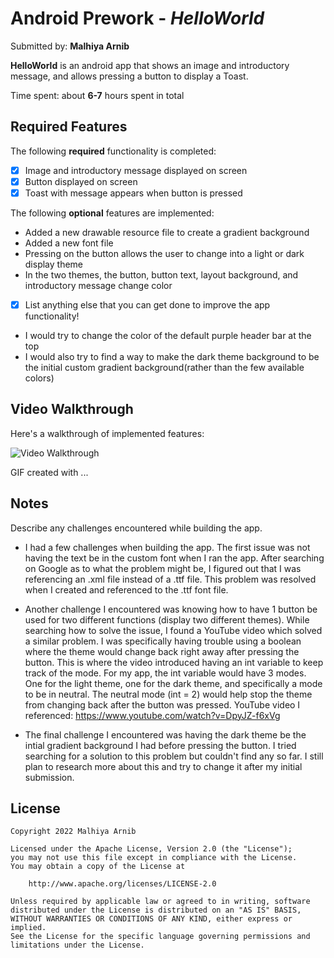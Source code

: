 # Android Prework - *HelloWorld*

Submitted by: **Malhiya Arnib**

**HelloWorld** is an android app that shows an image and introductory message, and allows pressing a button to display a Toast. 

Time spent: about **6-7** hours spent in total

## Required Features

The following **required** functionality is completed:

* [x] Image and introductory message displayed on screen
* [x] Button displayed on screen
* [x] Toast with message appears when button is pressed 

The following **optional** features are implemented:
* Added a new drawable resource file to create a gradient background
* Added a new font file 
* Pressing on the button allows the user to change into a light or dark display theme
* In the two themes, the button, button text, layout background, and introductory message change color

* [X] List anything else that you can get done to improve the app functionality!
* I would try to change the color of the default purple header bar at the top 
* I would also try to find a way to make the dark theme background to be the initial custom gradient background(rather than the few available colors)

## Video Walkthrough

Here's a walkthrough of implemented features:

<img src='http://i.imgur.com/link/to/your/gif/file.gif' title='Video Walkthrough' width='' alt='Video Walkthrough' />

<!-- Replace this with whatever GIF tool you used! -->
GIF created with ...  
<!-- Recommended tools:
[Kap](https://getkap.co/) for macOS
[ScreenToGif](https://www.screentogif.com/) for Windows
[peek](https://github.com/phw/peek) for Linux. -->

## Notes

Describe any challenges encountered while building the app.

* I had a few challenges when building the app. The first issue was not having the text be in the custom font when I ran the app. 
After searching on Google as to what the problem might be, I figured out that I was referencing an .xml file instead of a .ttf file. 
This problem was resolved when I created and referenced to the .ttf font file.

* Another challenge I encountered was knowing how to have 1 button be used for two different functions (display two different themes). 
While searching how to solve the issue, I found a YouTube video which solved a similar problem. I was specifically having trouble using a boolean where
the theme would change back right away after pressing the button. This is where the video introduced having an int variable to keep track
of the mode. For my app, the int variable would have 3 modes. One for the light theme, one for the dark theme, and specifically a mode to be in neutral. The 
neutral mode (int = 2) would help stop the theme from changing back after the button was pressed.
YouTube video I referenced: https://www.youtube.com/watch?v=DpyJZ-f6xVg 

* The final challenge I encountered was having the dark theme be the intial gradient background I had before pressing the button. I tried searching 
for a solution to this problem but couldn't find any so far. I still plan to research more about this and try to change it after my initial submission.

## License

    Copyright 2022 Malhiya Arnib

    Licensed under the Apache License, Version 2.0 (the "License");
    you may not use this file except in compliance with the License.
    You may obtain a copy of the License at

        http://www.apache.org/licenses/LICENSE-2.0

    Unless required by applicable law or agreed to in writing, software
    distributed under the License is distributed on an "AS IS" BASIS,
    WITHOUT WARRANTIES OR CONDITIONS OF ANY KIND, either express or implied.
    See the License for the specific language governing permissions and
    limitations under the License.
